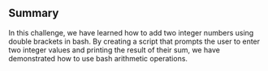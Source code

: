 ## Summary


In this challenge, we have learned how to add two integer numbers using double brackets in bash. By creating a script that prompts the user to enter two integer values and printing the result of their sum, we have demonstrated how to use bash arithmetic operations.